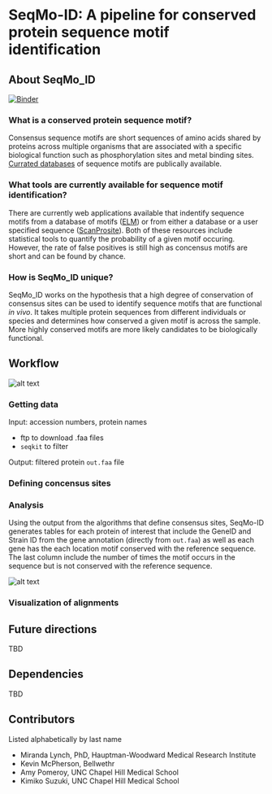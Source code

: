 # SeqMo-ID: A pipeline for conserved protein sequence motif identification

## About SeqMo_ID
[![Binder](https://mybinder.org/badge_logo.svg)](https://mybinder.org/v2/gh/NCBI-Codeathons/protein-motif-identification/master)

### What is a conserved protein sequence motif?

Consensus sequence motifs are short sequences of amino acids shared by proteins across multiple organisms that are associated with a specific biological function such as phosphorylation sites and metal binding sites. [Currated databases](http://elm.eu.org/elms) of sequence motifs are publically available. 

### What tools are currently available for sequence motif identification? 

There are currently web applications available that indentify sequence motifs from a database of motifs ([ELM](http://elm.eu.org/index.html)) or from either a database or a user specified sequence ([ScanProsite](https://prosite.expasy.org/scanprosite/)). Both of these resources include statistical tools to quantify the probability of a given motif occuring. However, the rate of false positives is still high as concensus motifs are short and can be found by chance.  

### How is SeqMo_ID unique?

SeqMo_ID works on the hypothesis that a high degree of conservation of consensus sites can be used to identify sequence motifs that are functional *in vivo*. It takes multiple protein sequences from different individuals or species and determines how conserved a given motif is across the sample. More highly conserved motifs are more likely candidates to be biologically functional. 

## Workflow

![alt text](https://github.com/NCBI-Codeathons/protein-motif-identification/blob/master/workflow.png "Workflow Schematic")

### Getting data
Input: accession numbers, protein names
- ftp to download .faa files
- `seqkit` to filter

Output: filtered protein `out.faa` file

### Defining concensus sites

### Analysis

Using the output from the algorithms that define consensus sites, SeqMo-ID generates tables for each protein of interest that include the GeneID and Strain ID from the gene annotation (directly from `out.faa`) as well as each gene has the each location motif conserved with the reference sequence. The last column include the number of times the motif occurs in the sequence but is not conserved with the reference sequence. 

![alt text](https://github.com/NCBI-Codeathons/protein-motif-identification/blob/master/sample_table.png "Sample Table")

### Visualization of alignments

## Future directions

TBD

## Dependencies

TBD

## Contributors

Listed alphabetically by last name

* Miranda Lynch, PhD, Hauptman-Woodward Medical Research Institute 
* Kevin McPherson, Bellwethr 
* Amy Pomeroy, UNC Chapel Hill Medical School
* Kimiko Suzuki, UNC Chapel Hill Medical School 
